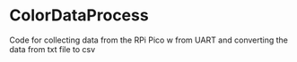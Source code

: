 # ColorDataProcess
Code for collecting data from the RPi Pico w from UART and converting the data from txt file to csv
